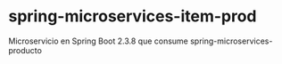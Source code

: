# spring-microservices-item-prod
Microservicio en Spring Boot 2.3.8 que consume spring-microservices-producto
